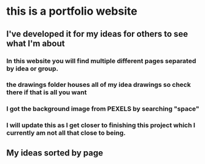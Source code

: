 # this is a portfolio website
## I've developed it for my ideas for others to see what I'm about    
### In this website you will find multiple different pages separated by idea or group.
### the drawings folder houses all of my idea drawings so check there if that is all you want
### I got the background image from PEXELS by searching "space"
### I will update this as I get closer to finishing this project which I currently am not all that close to being.  
## My ideas sorted by page

